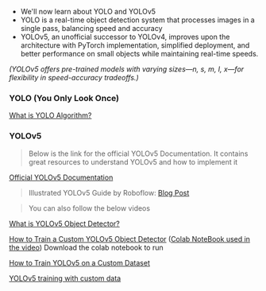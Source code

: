 * We'll now learn about YOLO and YOLOv5
* YOLO is a real-time object detection system that processes images in a single pass, balancing speed and accuracy
* YOLOv5, an unofficial successor to YOLOv4, improves upon the architecture with PyTorch implementation, simplified deployment, and better performance on small objects while maintaining real-time speeds.

*(YOLOv5 offers pre-trained models with varying sizes—n, s, m, l, x—for flexibility in speed-accuracy tradeoffs.)*

### **YOLO (You Only Look Once)**
[What is YOLO Algorithm?](https://youtu.be/ag3DLKsl2vk)

### **YOLOv5**
> Below is the link for the official YOLOv5 Documentation. It contains great resources to understand YOLOv5 and how to implement it

[Official YOLOv5 Documentation](https://docs.ultralytics.com/yolov5/)

> Illustrated YOLOv5 Guide by Roboflow: [Blog Post](https://blog.roboflow.com/yolov5-improvements-and-evaluation/)


> You can also follow the below videos

[What is YOLOv5 Object Detector?](https://youtu.be/JzHNIcvpGk8)

[How to Train a Custom YOLOv5 Object Detector](https://youtu.be/Ciy1J97dbY0)              ([Colab NoteBook used in the video](https://colab.research.google.com/github/spmallick/learnopencv/blob/master/Custom-Object-Detection-Training-using-YOLOv5/Custom_Object_Detection_using_YOLOv5.ipynb#scrollTo=ab27cc17)) Download the colab notebook to run

[How to Train YOLOv5 on a Custom Dataset](https://youtu.be/MdF6x6ZmLAY)

[YOLOv5 training with custom data](https://youtu.be/GRtgLlwxpc4)





